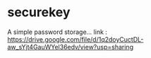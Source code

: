 # securekey
A simple password storage...
link : https://drive.google.com/file/d/1q2doyCuctDL-aw_sYjt4GauWYel36edv/view?usp=sharing
